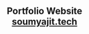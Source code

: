 <h2 align="center">
  Portfolio Website<br/>
  <a href="http://soumya-jit.tech/" target="_blank">soumyajit.tech</a>
</h2>
